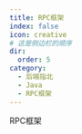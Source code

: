 ```yaml
---
title: RPC框架
index: false
icon: creative
# 这是侧边栏的顺序
dir:
  order: 5
category:
  - 后端指北
  - Java
  - RPC框架
---
```


RPC框架

